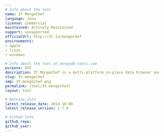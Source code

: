 ```yaml
---
# Info about the tool
name: 3T MongoChef
language: Java
license: Commercial
maintained: Actively Maintained
support: unsupported
officialUrl: http://3t.io/mongochef
environments:
- apple
- linux
- windows

# Info about the tool on mongodb-tools.com
purpose: GUI
description: 3T MongoChef is a multi-platform in-place data browser and editor GUI for MongoDB. 3T MongoChef is free for personal and non-commercial use.
slug: 3t-mongochef
img: 3t-mongochef.png
permalink: /tool/3t-mongochef/
layout: tool

# Release Info
latest_release_date: 2014-10-09
latest_release_version: 1.7.8

# Github Info
github_repo: 
github_user: 
---
```


